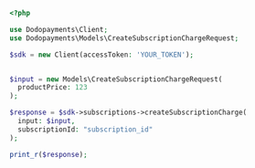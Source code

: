 ```php
<?php

use Dodopayments\Client;
use Dodopayments\Models\CreateSubscriptionChargeRequest;

$sdk = new Client(accessToken: 'YOUR_TOKEN');


$input = new Models\CreateSubscriptionChargeRequest(
  productPrice: 123
);

$response = $sdk->subscriptions->createSubscriptionCharge(
  input: $input,
  subscriptionId: "subscription_id"
);

print_r($response);

```


<!-- This file was generated by liblab | https://liblab.com/ -->